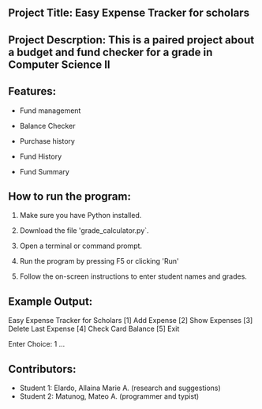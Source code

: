 ## Project Title: Easy Expense Tracker for scholars

## Project Descrption: This is a paired project about a budget and fund checker for a grade in Computer Science II

## Features:
- Fund management

- Balance Checker

- Purchase history

- Fund History

- Fund Summary

## How to run the program:
1. Make sure you have Python installed.

2. Download the file 'grade_calculator.py`.

3. Open a terminal or command prompt.

4. Run the program by pressing F5 or clicking 'Run'

5. Follow the on-screen instructions to enter student names and grades.

## Example Output:
Easy Expense Tracker for Scholars
[1] Add Expense
[2] Show Expenses
[3] Delete Last Expense
[4] Check Card Balance
[5] Exit

Enter Choice: 1
...

## Contributors:
- Student 1: Elardo, Allaina Marie A. (research and suggestions)
- Student 2: Matunog, Mateo A. (programmer and typist)
